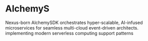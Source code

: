 # AlchemyS
Nexus-born AlchemySDK orchestrates hyper-scalable, AI-infused microservices for seamless multi-cloud event-driven architects. implementing modern serverless computing support patterns
